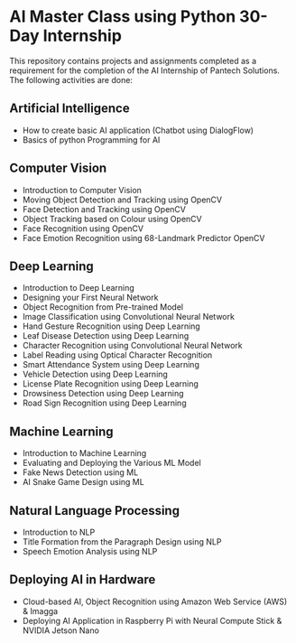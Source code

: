 # **AI Master Class using Python 30-Day Internship**

This repository contains projects and assignments completed as a requirement for the completion of the AI Internship of Pantech Solutions. The following activities are done:

## **Artificial Intelligence**
* How to create basic AI application (Chatbot using DialogFlow)
* Basics of python Programming for AI

## **Computer Vision**
* Introduction to Computer Vision
* Moving Object Detection and Tracking using OpenCV
* Face Detection and Tracking using OpenCV
* Object Tracking based on Colour using OpenCV
* Face Recognition using OpenCV
* Face Emotion Recognition using 68-Landmark Predictor OpenCV

## **Deep Learning**
* Introduction to Deep Learning 
* Designing your First Neural Network
* Object Recognition from Pre-trained Model
* Image Classification using Convolutional Neural Network
* Hand Gesture Recognition using Deep Learning
* Leaf Disease Detection using Deep Learning
* Character Recognition using Convolutional Neural Network
* Label Reading using Optical Character Recognition
* Smart Attendance System using Deep Learning
* Vehicle Detection using Deep Learning
* License Plate Recognition using Deep Learning
* Drowsiness Detection using Deep Learning
* Road Sign Recognition using Deep Learning

## **Machine Learning**
* Introduction to Machine Learning
* Evaluating and Deploying the Various ML Model
* Fake News Detection using ML
* AI Snake Game Design using ML

## **Natural Language Processing**
* Introduction to NLP 
* Title Formation from the Paragraph Design using NLP
* Speech Emotion Analysis using NLP 

## **Deploying AI in Hardware**
* Cloud-based AI, Object Recognition using Amazon Web Service (AWS) & Imagga
* Deploying AI Application in Raspberry Pi with Neural Compute Stick & NVIDIA Jetson Nano